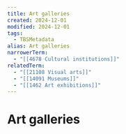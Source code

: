 ```yaml
---
title: Art galleries
created: 2024-12-01
modified: 2024-12-01
tags:
  - TBSMetadata
alias: Art galleries
narrowerTerm:
  - "[[4678 Cultural institutions]]"
relatedTerm:
  - "[[21108 Visual arts]]"
  - "[[14091 Museums]]"
  - "[[1462 Art exhibitions]]"
---
```

# Art galleries
